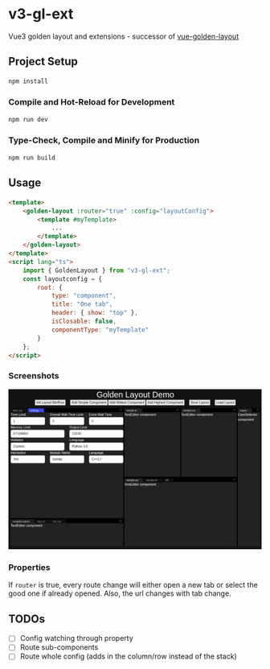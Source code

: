# v3-gl-ext

Vue3 golden layout and extensions - successor of [vue-golden-layout](https://github.com/emedware/vue-golden-layout)

## Project Setup

```sh
npm install
```

### Compile and Hot-Reload for Development

```sh
npm run dev
```

### Type-Check, Compile and Minify for Production

```sh
npm run build
```

## Usage

```html
<template>
	<golden-layout :router="true" :config="layoutConfig">
		<template #myTemplate>
			...
		</template>
	</golden-layout>
</template>
<script lang="ts">
	import { GoldenLayout } from "v3-gl-ext";
	const layoutconfig = {
		root: {
			type: "component",
			title: "One tab",
			header: { show: "top" },
			isClosable: false,
			componentType: "myTemplate"
		}
	};
</script>
```

### Screenshots

![Vue-Golden-Layout](gl-omegaup.png)


### Properties

If `router` is true, every route change will either open a new tab or select the good one if already opened. Also, the url changes with tab change.

## TODOs

- [ ] Config watching through property
- [ ] Route sub-components
- [ ] Route whole config (adds in the column/row instead of the stack)